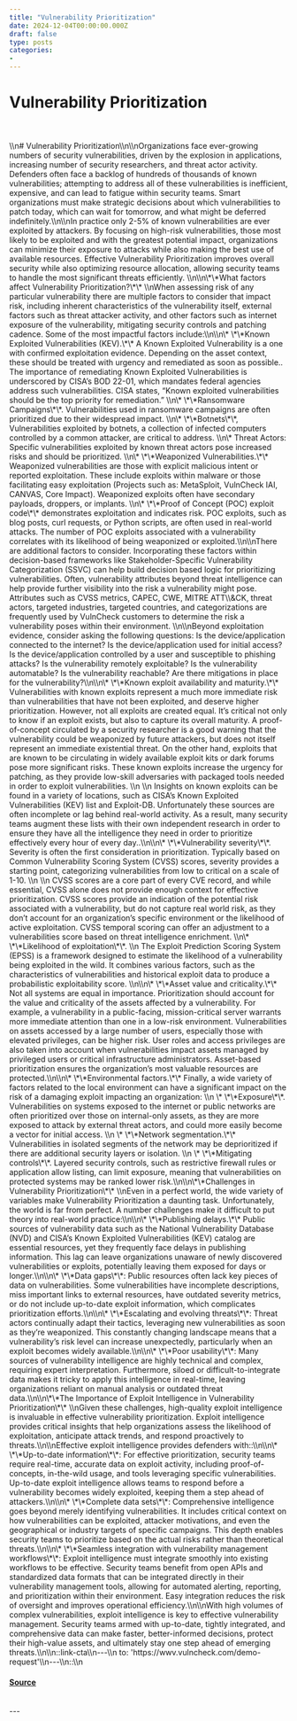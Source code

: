 ```yaml
---
title: "Vulnerability Prioritization"
date: 2024-12-04T00:00:00.000Z
draft: false
type: posts
categories: 
- 
---
```

# Vulnerability Prioritization

<br/>

<br/>
\\n# Vulnerability Prioritization\\n\\nOrganizations face ever-growing numbers of security vulnerabilities, driven by the explosion in applications, increasing number of security researchers, and threat actor activity. Defenders often face a backlog of hundreds of thousands of known vulnerabilities; attempting to address all of these vulnerabilities is inefficient, expensive, and can lead to fatigue within security teams. Smart organizations must make strategic decisions about which vulnerabilities to patch today, which can wait for tomorrow, and what might be deferred indefinitely.\\n\\nIn practice only 2-5% of known vulnerabilities are ever exploited by attackers. By focusing on high-risk vulnerabilities, those most likely to be exploited and with the greatest potential impact, organizations can minimize their exposure to attacks while also making the best use of available resources. Effective Vulnerability Prioritization improves overall security while also optimizing resource allocation, allowing security teams to handle the most significant threats efficiently. \\n\\n\*\*What factors affect Vulnerability Prioritization?\*\* \\nWhen assessing risk of any particular vulnerability there are multiple factors to consider that impact risk, including inherent characteristics of the vulnerability itself, external factors such as threat attacker activity, and other factors such as internet exposure of the vulnerability, mitigating security controls and patching cadence. Some of the most impactful factors include:\\n\\n\* \*\*Known Exploited Vulnerabilities (KEV).\*\* A Known Exploited Vulnerability is a one with confirmed exploitation evidence. Depending on the asset context, these should be treated with urgency and remediated as soon as possible.. The importance of remediating Known Exploited Vulnerabilities is underscored by CISA’s BOD 22-01, which mandates federal agencies address such vulnerabilities. CISA states, “Known exploited vulnerabilities should be the top priority for remediation.” \\n\* \*\*Ransomware Campaigns\*\*. Vulnerabilities used in ransomware campaigns are often prioritized due to their widespread impact. \\n\* \*\*Botnets\*\*, Vulnerabilities exploited by botnets, a collection of infected computers controlled by a common attacker, are critical to address. \\n\* Threat Actors: Specific vulnerabilities exploited by known threat actors pose increased risks and should be prioritized. \\n\* \*\*Weaponized Vulnerabilities.\*\* Weaponized vulnerabilities are those with explicit malicious intent or reported exploitation. These include exploits within malware or those facilitating easy exploitation (Projects such as: MetaSploit, VulnCheck IAI, CANVAS, Core Impact). Weaponized exploits often have secondary payloads, droppers, or implants. \\n\* \*\*Proof of Concept (POC) exploit code\*\* demonstrates exploitation and indicates risk. POC exploits, such as blog posts, curl requests, or Python scripts, are often used in real-world attacks. The number of POC exploits associated with a vulnerability correlates with its likelihood of being weaponized or exploited.\\n\\nThere are additional factors to consider. Incorporating these factors within decision-based frameworks like Stakeholder-Specific Vulnerability Categorization (SSVC) can help build decision based logic for prioritizing vulnerabilities. Often, vulnerability attributes beyond threat intelligence can help provide further visibility into the risk a vulnerability might pose. Attributes such as CVSS metrics, CAPEC, CWE, MITRE ATT\\&CK, threat actors, targeted industries, targeted countries, and categorizations are frequently used by VulnCheck customers to determine the risk a vulnerability poses within their environment. \\n\\nBeyond exploitation evidence, consider asking the following questions: Is the device/application connected to the internet? Is the device/application used for initial access? Is the device/application controlled by a user and susceptible to phishing attacks? Is the vulnerability remotely exploitable? Is the vulnerability automatable? Is the vulnerability reachable? Are there mitigations in place for the vulnerability?\\n\\n\* \*\*Known exploit availability and maturity.\*\* Vulnerabilities with known exploits represent a much more immediate risk than vulnerabilities that have not been exploited, and deserve higher prioritization. However, not all exploits are created equal. It’s critical not only to know if an exploit exists, but also to capture its overall maturity. A proof-of-concept circulated by a security researcher is a good warning that the vulnerability could be weaponized by future attackers, but does not itself represent an immediate existential threat. On the other hand, exploits that are known to be circulating in widely available exploit kits or dark forums pose more significant risks. These known exploits increase the urgency for patching, as they provide low-skill adversaries with packaged tools needed in order to exploit vulnerabilities. \\n \\n Insights on known exploits can be found in a variety of locations, such as CISA’s Known Exploited Vulnerabilities (KEV) list and Exploit-DB. Unfortunately these sources are often incomplete or lag behind real-world activity. As a result, many security teams augment these lists with their own independent research in order to ensure they have all the intelligence they need in order to prioritize effectively every hour of every day..\\n\\n\* \*\*Vulnerability severity\*\*. Severity is often the first consideration in prioritization. Typically based on Common Vulnerability Scoring System (CVSS) scores, severity provides a starting point, categorizing vulnerabilities from low to critical on a scale of 1-10. \\n \\n CVSS scores are a core part of every CVE record, and while essential, CVSS alone does not provide enough context for effective prioritization. CVSS scores provide an indication of the potential risk associated with a vulnerability, but do not capture real world risk, as they don’t account for an organization’s specific environment or the likelihood of active exploitation. CVSS temporal scoring can offer an adjustment to a vulnerabilities score based on threat intelligence enrichment. \\n\* \*\*Likelihood of exploitation\*\*. \\n The Exploit Prediction Scoring System (EPSS) is a framework designed to estimate the likelihood of a vulnerability being exploited in the wild. It combines various factors, such as the characteristics of vulnerabilities and historical exploit data to produce a probabilistic exploitability score. \\n\\n\* \*\*Asset value and criticality.\*\* Not all systems are equal in importance. Prioritization should account for the value and criticality of the assets affected by a vulnerability. For example, a vulnerability in a public-facing, mission-critical server warrants more immediate attention than one in a low-risk environment. Vulnerabilities on assets accessed by a large number of users, especially those with elevated privileges, can be higher risk. User roles and access privileges are also taken into account when vulnerabilities impact assets managed by privileged users or critical infrastructure administrators. Asset-based prioritization ensures the organization’s most valuable resources are protected.\\n\\n\* \*\*Environmental factors.\*\* Finally, a wide variety of factors related to the local environment can have a significant impact on the risk of a damaging exploit impacting an organization: \\n \* \*\*Exposure\*\*. Vulnerabilities on systems exposed to the internet or public networks are often prioritized over those on internal-only assets, as they are more exposed to attack by external threat actors, and could more easily become a vector for initial access. \\n \* \*\*Network segmentation.\*\* Vulnerabilities in isolated segments of the network may be deprioritized if there are additional security layers or isolation. \\n \* \*\*Mitigating controls\*\*. Layered security controls, such as restrictive firewall rules or application allow listing, can limit exposure, meaning that vulnerabilities on protected systems may be ranked lower risk.\\n\\n\*\*Challenges in Vulnerability Prioritization\*\* \\nEven in a perfect world, the wide variety of variables make Vulnerability Prioritization a daunting task. Unfortunately, the world is far from perfect. A number challenges make it difficult to put theory into real-world practice:\\n\\n\* \*\*Publishing delays.\*\* Public sources of vulnerability data such as the National Vulnerability Database (NVD) and CISA’s Known Exploited Vulnerabilities (KEV) catalog are essential resources, yet they frequently face delays in publishing information. This lag can leave organizations unaware of newly discovered vulnerabilities or exploits, potentially leaving them exposed for days or longer.\\n\\n\* \*\*Data gaps\*\*: Public resources often lack key pieces of data on vulnerabilities. Some vulnerabilities have incomplete descriptions, miss important links to external resources, have outdated severity metrics, or do not include up-to-date exploit information, which complicates prioritization efforts.\\n\\n\* \*\*Escalating and evolving threats\*\*: Threat actors continually adapt their tactics, leveraging new vulnerabilities as soon as they’re weaponized. This constantly changing landscape means that a vulnerability’s risk level can increase unexpectedly, particularly when an exploit becomes widely available.\\n\\n\* \*\*Poor usability\*\*: Many sources of vulnerability intelligence are highly technical and complex, requiring expert interpretation. Furthermore, siloed or difficult-to-integrate data makes it tricky to apply this intelligence in real-time, leaving organizations reliant on manual analysis or outdated threat data.\\n\\n\*\*The Importance of Exploit Intelligence in Vulnerability Prioritization\*\* \\nGiven these challenges, high-quality exploit intelligence is invaluable in effective vulnerability prioritization. Exploit intelligence provides critical insights that help organizations assess the likelihood of exploitation, anticipate attack trends, and respond proactively to threats.\\n\\nEffective exploit intelligence provides defenders with::\\n\\n\* \*\*Up-to-date information\*\*: For effective prioritization, security teams require real-time, accurate data on exploit activity, including proof-of-concepts, in-the-wild usage, and tools leveraging specific vulnerabilities. Up-to-date exploit intelligence allows teams to respond before a vulnerability becomes widely exploited, keeping them a step ahead of attackers.\\n\\n\* \*\*Complete data sets\*\*: Comprehensive intelligence goes beyond merely identifying vulnerabilities. It includes critical context on how vulnerabilities can be exploited, attacker motivations, and even the geographical or industry targets of specific campaigns. This depth enables security teams to prioritize based on the actual risks rather than theoretical threats.\\n\\n\* \*\*Seamless integration with vulnerability management workflows\*\*: Exploit intelligence must integrate smoothly into existing workflows to be effective. Security teams benefit from open APIs and standardized data formats that can be integrated directly in their vulnerability management tools, allowing for automated alerting, reporting, and prioritization within their environment. Easy integration reduces the risk of oversight and improves operational efficiency.\\n\\nWith high volumes of complex vulnerabilities, exploit intelligence is key to effective vulnerability management. Security teams armed with up-to-date, tightly integrated, and comprehensive data can make faster, better-informed decisions, protect their high-value assets, and ultimately stay one step ahead of emerging threats.\\n\\n::link-cta\\n---\\n to: 'https://wwv.vulncheck.com/demo-request'\\n---\\n::\\n

#### [Source](https://vulncheck.com/blog/vulnerability-prioritization-101)

<br/>
---
